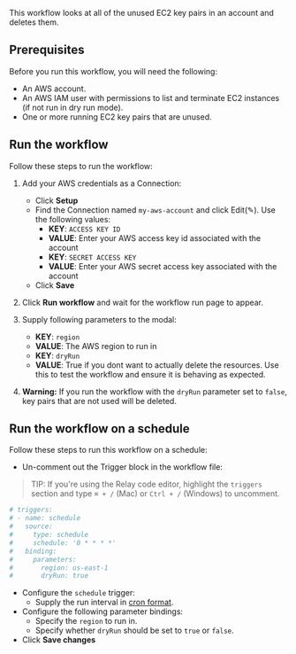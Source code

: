 This workflow looks at all of the unused EC2 key pairs in an account and deletes them. 

## Prerequisites

Before you run this workflow, you will need the following:
- An AWS account.
- An AWS IAM user with permissions to list and terminate EC2 instances (if not
  run in dry run mode).
- One or more running EC2 key pairs that are unused.

## Run the workflow

Follow these steps to run the workflow:  
1. Add your AWS credentials as a Connection:  
   - Click **Setup**   
   - Find the Connection named `my-aws-account` and click Edit(✎). Use the following values:  
      - **KEY**: `ACCESS KEY ID`  
      - **VALUE**: Enter your AWS access key id associated with the account  
      - **KEY**: `SECRET ACCESS KEY`  
      - **VALUE**: Enter your AWS secret access key associated with the account  
   - Click **Save**  
      
2. Click **Run workflow** and wait for the workflow run page to appear.  
3. Supply following parameters to the modal:  
   - **KEY**: `region`  
   - **VALUE**: The AWS region to run in  
   - **KEY**: `dryRun`  
   - **VALUE**: True if you dont want to actually delete the resources. Use this to test the workflow and ensure it is behaving as expected.  

4. **Warning:** If you run the workflow with the `dryRun` parameter set to
   `false`, key pairs that are not used will be deleted.  

## Run the workflow on a schedule  

Follow these steps to run this workflow on a schedule:  
-  Un-comment out the Trigger block in the workflow file:  

> TIP: If you're using the Relay code editor, highlight the `triggers` section and type `⌘ + /` (Mac) or `Ctrl + /` (Windows) to uncomment.  

```yaml
# triggers:
# - name: schedule
#   source:
#     type: schedule
#     schedule: '0 * * * *'
#   binding:
#     parameters:
#       region: us-east-1
#       dryRun: true
```

-  Configure the `schedule` trigger:  
   - Supply the run interval in [cron format](https://crontab.guru/).  
-  Configure the following parameter bindings:  
   - Specify the `region` to run in.  
   - Specify whether `dryRun` should be set to `true` or `false`.  
-  Click **Save changes**